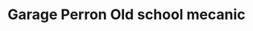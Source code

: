 ---
title: "Garage Perron Old school mecanic"
url: /la-haye-pesnel/garage-perron-old-school-mecanic/
shop: Autowerkstatt
---